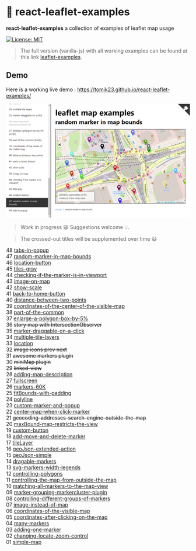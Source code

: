 # :maple_leaf: react-leaflet-examples

**react-leaflet-examples** a collection of examples of leaflet map usage

[![License: MIT](https://img.shields.io/badge/License-MIT-blue.svg)](https://opensource.org/licenses/MIT)

> The full version (vanilla-js) with all working examples can be found at this link [leaflet-examples](https://github.com/tomik23/leaflet-examples).

## Demo

Here is a working live demo : https://tomik23.github.io/react-leaflet-examples/

<img src="./src/data/leaflet.png">

> Work in progress :smiley: Suggestions welcome :bulb:.

> The crossed-out titles will be supplemented over time :smiley:

48 [tabs-in-popup](https://tomik23.github.io/react-leaflet-examples/#/tabs-in-popup)  
47 [random-marker-in-map-bounds](https://tomik23.github.io/react-leaflet-examples/#/random-marker-in-map-bounds)  
46 [location-button](https://tomik23.github.io/react-leaflet-examples/#/location-button)  
45 [tiles-gray](https://tomik23.github.io/react-leaflet-examples/#/tiles-gray)  
44 [checking-if-the-marker-is-in-viewport](https://tomik23.github.io/react-leaflet-examples/#/checking-if-the-marker-is-in-viewport)  
43 [image-on-map](https://tomik23.github.io/react-leaflet-examples/#/image-on-map)  
42 [show-scale](https://tomik23.github.io/react-leaflet-examples/#/show-scale)  
41 [back-to-home-button](https://tomik23.github.io/react-leaflet-examples/#/back-to-home-button)  
40 [distance-between-two-points](https://tomik23.github.io/react-leaflet-examples/distance-between-two-points)  
39 [coordinates-of-the-center-of-the-visible-map](https://tomik23.github.io/react-leaflet-examples/#/coordinates-of-the-center-of-the-visible-map)  
38 [part-of-the-common](https://tomik23.github.io/react-leaflet-examples/#/part-of-the-common)  
37 [enlarge-a-polygon-box-by-5%](https://tomik23.github.io/react-leaflet-examples/#/enlarge-a-polygon-box-by-5-percent)  
36 ~~story map with IntersectionObserver~~  
35 [marker-draggable-on-a-click](https://tomik23.github.io/react-leaflet-examples/#/marker-draggable-on-a-click)  
34 [multiple-tile-layers](https://tomik23.github.io/react-leaflet-examples/#/multiple-tile-layers)  
33 [location](https://tomik23.github.io/react-leaflet-examples/#/location)  
32 ~~image icons prev next~~  
31 ~~awesome markers plugin~~  
30 ~~miniMap plugin~~  
29 ~~linked-view~~  
28 [adding-map-description](https://tomik23.github.io/react-leaflet-examples/#/adding-map-description)  
27 [fullscreen](https://tomik23.github.io/react-leaflet-examples/#/fullscreen)  
26 [markers-60K](https://tomik23.github.io/react-leaflet-examples/#/markers-60K)  
25 [fitBounds-with-padding](https://tomik23.github.io/react-leaflet-examples/#/fitBounds-with-padding)  
24 [polyline](https://tomik23.github.io/react-leaflet-examples/#/polyline)  
23 [custom-marker-and-popup](https://tomik23.github.io/react-leaflet-examples/#/custom-marker-and-popup)  
22 [center-map-when-click-marker](https://tomik23.github.io/react-leaflet-examples/#/center-map-when-click-marker)  
21 ~~geocoding-addresses-search-engine-outside-the-map~~  
20 [maxBound-map-restricts-the-view](https://tomik23.github.io/react-leaflet-examples/#/maxBound-map-restricts-the-view)  
19 [custom-button](https://tomik23.github.io/react-leaflet-examples/#/custom-button)  
18 [add-move-and-delete-marker](https://tomik23.github.io/react-leaflet-examples/#/add-move-and-delete-marker)  
17 [tileLayer](https://tomik23.github.io/react-leaflet-examples/#/tileLayer)  
16 [geoJson-extended-action](https://tomik23.github.io/react-leaflet-examples/#/geoJson-extended-action)  
15 [geoJson-simple](https://tomik23.github.io/react-leaflet-examples/#/geoJson-simple)  
14 [dragable-markers](https://tomik23.github.io/react-leaflet-examples/#/dragable-markers)  
13 [svg-markers-width-legends](https://tomik23.github.io/react-leaflet-examples/#/svg-markers-width-legends)  
12 [controlling-polygons](https://tomik23.github.io/react-leaflet-examples/#/controlling-polygons)  
11 [controlling-the-map-from-outside-the-map](https://tomik23.github.io/react-leaflet-examples/#/controlling-the-map-from-outside-the-map)  
10 [matching-all-markers-to-the-map-view](https://tomik23.github.io/react-leaflet-examples/#/matching-all-markers-to-the-map-view)  
09 [marker-grouping-markercluster-plugin](https://tomik23.github.io/react-leaflet-examples/#/marker-grouping-markercluster-plugin)  
08 [controlling-different-groups-of-markers](https://tomik23.github.io/react-leaflet-examples/#/controlling-different-groups-of-markers)  
07 [image-instead-of-map](https://tomik23.github.io/react-leaflet-examples/#/image-instead-of-map)  
06 [coordinates-of-the-visible-map](https://tomik23.github.io/react-leaflet-examples/#/coordinates-of-the-visible-map)  
05 [coordinates-after-clicking-on-the-map](https://tomik23.github.io/react-leaflet-examples/#/coordinates-after-clicking-on-the-map)  
04 [many-markers](https://tomik23.github.io/react-leaflet-examples/#/many-markers)  
03 [adding-one-marker](https://tomik23.github.io/react-leaflet-examples/#/adding-one-marker)  
02 [changing-locate-zoom-control](https://tomik23.github.io/react-leaflet-examples/#/changing-locate-zoom-control)  
01 [simple-map](https://tomik23.github.io/react-leaflet-examples/#/simple-map)
